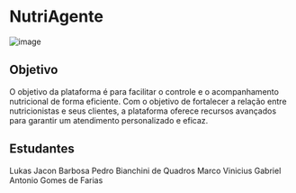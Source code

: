 # NutriAgente

![image](https://github.com/pedrobiqua/NutriAgente/assets/65463695/406449b7-e52a-42ce-8fa5-7099848065ac)

## Objetivo
O objetivo da plataforma é para facilitar o controle e o acompanhamento nutricional de forma eficiente. Com o objetivo de fortalecer a relação entre nutricionistas e seus clientes, a plataforma oferece recursos avançados para garantir um atendimento personalizado e eficaz.
<br>

## Estudantes

Lukas Jacon Barbosa
Pedro Bianchini de Quadros
Marco Vinicius
Gabriel Antonio Gomes de Farias
